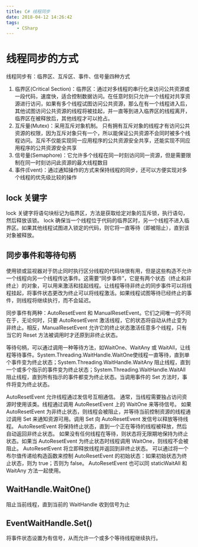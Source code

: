 ```yaml
---
title: C# 线程同步
date: 2018-04-12 14:26:42
tags:
	- CSharp
---
```


# 线程同步的方式

线程同步有：临界区、互斥区、事件、信号量四种方式

1. 临界区(Critical Section)：临界区：通过对多线程的串行化来访问公共资源或一段代码，速度快，适合控制数据访问。在任意时刻只允许一个线程对共享资源进行访问，如果有多个线程试图访问公共资源，那么在有一个线程进入后，其他试图访问公共资源的线程将被挂起，并一直等到进入临界区的线程离开，临界区在被释放后，其他线程才可以抢占。
2. 互斥量(Mutex)：采用互斥对象机制。 只有拥有互斥对象的线程才有访问公共资源的权限，因为互斥对象只有一个，所以能保证公共资源不会同时被多个线程访问。互斥不仅能实现同一应用程序的公共资源安全共享，还能实现不同应用程序的公共资源安全共享 
3. 信号量(Semaphore)：它允许多个线程在同一时刻访问同一资源，但是需要限制在同一时刻访问此资源的最大线程数目 
4. 事件(Event)：通过通知操作的方式来保持线程的同步，还可以方便实现对多个线程的优先级比较的操作

## lock 关键字

lock 关键字将语句块标记为临界区，方法是获取给定对象的互斥锁，执行语句，然后释放该锁。
lock 确保当一个线程位于代码的临界区时，另一个线程不进入临界区。如果其他线程试图进入锁定的代码，则它将一直等待（即被阻止），直到该对象被释放。

## 同步事件和等待句柄

使用锁或监视器对于防止同时执行区分线程的代码块很有用，但是这些构造不允许一个线程向另一个线程传达事件。这需要“同步事件”，它是有两个状态（终止和非终止）的对象，可以用来激活和挂起线程。让线程等待非终止的同步事件可以将线程挂起，将事件状态更改为终止可以将线程激活。如果线程试图等待已经终止的事件，则线程将继续执行，而不会延迟。     

同步事件有两种：AutoResetEvent 和 ManualResetEvent。它们之间唯一的不同在于，无论何时，只要 AutoResetEvent 激活线程，它的状态将自动从终止变为非终止。相反，ManualResetEvent 允许它的终止状态激活任意多个线程，只有当它的 Reset 方法被调用时才还原到非终止状态。

等待句柄，可以通过调用一种等待方法，如WaitOne、WaitAny 或 WaitAll，让线程等待事件。System.Threading.WaitHandle.WaitOne使线程一直等待，直到单个事件变为终止状态；System.Threading.WaitHandle.WaitAny 阻止线程，直到一个或多个指示的事件变为终止状态；System.Threading.WaitHandle.WaitAll 阻止线程，直到所有指示的事件都变为终止状态。当调用事件的 Set 方法时，事件将变为终止状态。

AutoResetEvent 允许线程通过发信号互相通信。 通常，当线程需要独占访问资源时使用该类。线程通过调用 AutoResetEvent 上的 WaitOne 来等待信号。 如果 AutoResetEvent 为非终止状态，则线程会被阻止，并等待当前控制资源的线程通过调用 Set 来通知资源可用。调用 Set 向 AutoResetEvent 发信号以释放等待线程。 AutoResetEvent 将保持终止状态，直到一个正在等待的线程被释放，然后自动返回非终止状态。 如果没有任何线程在等待，则状态将无限期地保持为终止状态。如果当 AutoResetEvent 为终止状态时线程调用 WaitOne，则线程不会被阻止。 AutoResetEvent 将立即释放线程并返回到非终止状态。
可以通过将一个布尔值传递给构造函数来控制 AutoResetEvent 的初始状态：如果初始状态为终止状态，则为 true；否则为 false。
AutoResetEvent 也可以同 staticWaitAll 和 WaitAny 方法一起使用。

## WaitHandle.WaitOne()

阻止当前线程，直到当前的 WaitHandle 收到信号为止

## EventWaitHandle.Set()

将事件状态设置为有信号，从而允许一个或多个等待线程继续执行。